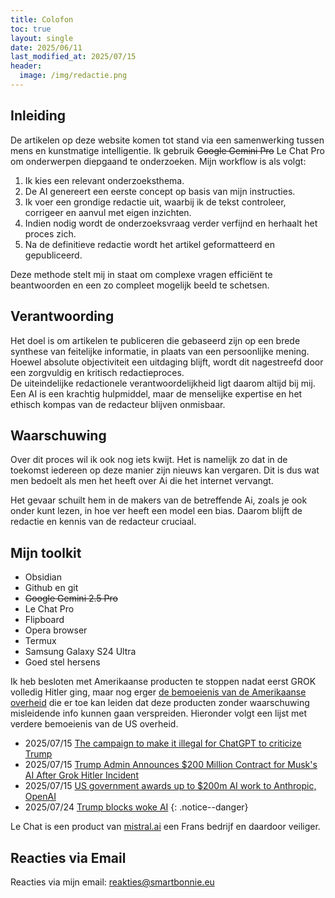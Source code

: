```yaml
---
title: Colofon
toc: true
layout: single
date: 2025/06/11
last_modified_at: 2025/07/15
header:
  image: /img/redactie.png
---
```


## **Inleiding**

De artikelen op deze website komen tot stand via een samenwerking tussen mens en kunstmatige intelligentie. Ik gebruik ~~Google Gemini Pro~~ Le Chat Pro om onderwerpen diepgaand te onderzoeken. Mijn workflow is als volgt:

1. Ik kies een relevant onderzoeksthema.  
2. De AI genereert een eerste concept op basis van mijn instructies.  
3. Ik voer een grondige redactie uit, waarbij ik de tekst controleer, corrigeer en aanvul met eigen inzichten.  
4. Indien nodig wordt de onderzoeksvraag verder verfijnd en herhaalt het proces zich.  
5. Na de definitieve redactie wordt het artikel geformatteerd en gepubliceerd.

Deze methode stelt mij in staat om complexe vragen efficiënt te beantwoorden en een zo compleet mogelijk beeld te schetsen.

## **Verantwoording**

Het doel is om artikelen te publiceren die gebaseerd zijn op een brede synthese van feitelijke informatie, in plaats van een persoonlijke mening. Hoewel absolute objectiviteit een uitdaging blijft, wordt dit nagestreefd door een zorgvuldig en kritisch redactieproces.  
De uiteindelijke redactionele verantwoordelijkheid ligt daarom altijd bij mij. Een AI is een krachtig hulpmiddel, maar de menselijke expertise en het ethisch kompas van de redacteur blijven onmisbaar.

## **Waarschuwing**

Over dit proces wil ik ook nog iets kwijt. Het is namelijk zo dat in de toekomst iedereen op deze manier zijn nieuws kan vergaren. Dit is dus wat men bedoelt als men het heeft over Ai die het internet vervangt. 

Het gevaar schuilt hem in de makers van de betreffende Ai, zoals je ook onder kunt lezen, in hoe ver heeft een model een bias. Daarom blijft de redactie en kennis van de redacteur cruciaal.

## Mijn toolkit

* Obsidian
* Github en git
* ~~Google Gemini 2.5 Pro~~
* Le Chat Pro
* Flipboard
* Opera browser
* Termux
* Samsung Galaxy S24 Ultra
* Goed stel hersens


Ik heb besloten met Amerikaanse producten te stoppen nadat eerst GROK volledig Hitler ging, maar nog erger [de bemoeienis van de Amerikaanse overheid](https://www.theverge.com/news/704851/missouri-ag-andrew-bailey-investigation-ai-chatbots-trump-ranking?utm_source=flipboard&utm_content=topic/chatbot)
die er toe kan leiden dat deze producten zonder waarschuwing misleidende info kunnen gaan verspreiden. Hieronder volgt een lijst met verdere bemoeienis van de US overheid.

* 2025/07/15 [The campaign to make it illegal for ChatGPT to criticize Trump](https://www.platformer.news/andrew-bailey-chatgpt-trump-jawboning-legal-case/?utm_source=flipboard&utm_content=topic%2Fu.s.politics)  
* 2025/07/15 [Trump Admin Announces $200 Million Contract for Musk's AI After Grok Hitler Incident](https://www.commondreams.org/news/elon-musk-ai?utm_source=flipboard&utm_content=topic%2Felonmusk)  
* 2025/07/15 [US government awards up to $200m AI work to Anthropic, OpenAI](https://www.techinasia.com/news/us-government-awards-up-to-200m-ai-work-to-anthropic-openai)  
* 2025/07/24 [Trump blocks woke AI](https://apnews.com/article/trump-woke-ai-executive-order-bias-f8bc08745c1bf178f8973ac704299bf4?utm_source=flipboard&utm_content=user%2FAssociatedPress)
{: .notice--danger}

Le Chat is een product van [mistral.ai](https://mistral.ai/) een Frans bedrijf en daardoor veiliger.

## Reacties via Email

Reacties via mijn email: reakties@smartbonnie.eu
